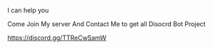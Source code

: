 I can help you 

Come Join My server And Contact Me to get all Disocrd Bot Project

https://discord.gg/TTReCwSamW
